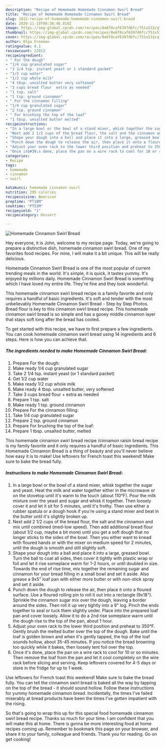 ```yaml
---
description: "Recipe of Homemade Homemade Cinnamon Swirl Bread"
title: "Recipe of Homemade Homemade Cinnamon Swirl Bread"
slug: 1812-recipe-of-homemade-homemade-cinnamon-swirl-bread
date: 2020-11-10T00:38:46.810Z
image: https://img-global.cpcdn.com/recipes/0e6f0caf6397d6fc/751x532cq70/homemade-cinnamon-swirl-bread-recipe-main-photo.jpg
thumbnail: https://img-global.cpcdn.com/recipes/0e6f0caf6397d6fc/751x532cq70/homemade-cinnamon-swirl-bread-recipe-main-photo.jpg
cover: https://img-global.cpcdn.com/recipes/0e6f0caf6397d6fc/751x532cq70/homemade-cinnamon-swirl-bread-recipe-main-photo.jpg
author: Olga Freeman
ratingvalue: 4.1
reviewcount: 22013
recipeingredient:
- " For the dough"
- "1/4 cup granulated sugar"
- "2 1/4 tsp. instant yeast or 1 standard packet"
- "1/2 cup water"
- "1/2 cup whole milk"
- "4 tbsp. unsalted butter very softened"
- "3 cups bread flour  extra as needed"
- "1 tsp. salt"
- "1 tsp. ground cinnamon"
- " For the cinnamon filling"
- "1/4 cup granulated sugar"
- "2 tsp. ground cinnamon"
- " For brushing the top of the loaf"
- "1 tbsp. unsalted butter melted"
recipeinstructions:
- "In a large bowl or the bowl of a stand mixer, whisk together the sugar and yeast. Heat the milk and water together either in the microwave or on the stovetop until it&#39;s warm to the touch (about 110°F). Pour the milk mixture over the yeast and sugar and whisk it together. Then loosely cover it and let it sit for 5 minutes, until it&#39;s frothy. Then use either a rubber spatula or a dough hook if you&#39;re using a stand mixer and beat in the butter until it&#39;s slightly broken up."
- "Next add 2 1/2 cups of the bread flour, the salt and the cinnamon and mix until combined (med-low speed). Then add additional bread flour (about 1/2 cup, maybe a bit more) until you get a soft dough that no longer sticks to the sides of the bowl. Then you either want to knead with floured hands or with the mixer on medium speed for 2 minutes, until the dough is smooth and still slightly soft."
- "Shape your dough into a ball and place it into a large, greased bowl. Turn the ball to coat all sides, then cover it tightly with plastic wrap or foil and let it rise someplace warm for 1-2 hours, or until doubled in size. Towards the end of rise time, mix together the remaining sugar and cinnamon for your bread filling in a small bowl and set it aside. Also grease a 9x5&#34; loaf pan with either more butter or with non-stick spray and set it aside."
- "Punch down the dough to release the air, then place it onto a floured surface. Use a floured rolling pin to roll it out into a rectangle (9x18&#34;). Sprinkle the cinnamon sugar mix over the dough, leaving a border around the sides. Then roll it up very tightly into a 9&#34; log. Pinch the ends together to seal or tuck them slightly under. Place into the prepared loaf pan and cover loosely. Allow it to do a 2nd rise someplace warm until the dough rise to the top of the pan, about 1 hour."
- "Adjust your oven rack to the lower third position and preheat to 350°F. Gently brush the melted butter over the top of the dough. Bake until the loaf is golden brown and when it&#39;s gently tapped, the top of the loaf sounds hollow, about 35-45 minutes. If you notice the bread browning too quickly while it bakes, then loosely tent foil over the top."
- "Once it&#39;s done, place the pan on a wire rack to cool for 10 or so minutes. Then remove the loaf from the pan and let it cool completely on the wire rack before slicing and serving. Keep leftovers covered for 4-5 days or store in the fridge for up to 1 week."
categories:
- Recipe
tags:
- homemade
- cinnamon
- swirl

katakunci: homemade cinnamon swirl 
nutrition: 295 calories
recipecuisine: American
preptime: "PT18M"
cooktime: "PT53M"
recipeyield: "1"
recipecategory: Dessert

---
```



![Homemade Cinnamon Swirl Bread](https://img-global.cpcdn.com/recipes/0e6f0caf6397d6fc/751x532cq70/homemade-cinnamon-swirl-bread-recipe-main-photo.jpg)

Hey everyone, it is John, welcome to my recipe page. Today, we're going to prepare a distinctive dish, homemade cinnamon swirl bread. One of my favorites food recipes. For mine, I will make it a bit unique. This will be really delicious.

Homemade Cinnamon Swirl Bread is one of the most popular of current trending meals in the world. It's simple, it is quick, it tastes yummy. It's enjoyed by millions daily. Homemade Cinnamon Swirl Bread is something which I have loved my entire life. They're fine and they look wonderful.

This homemade cinnamon swirl bread recipe is a family favorite and only requires a handful of basic ingredients. It&#39;s soft and tender with the most unbelievably Homemade Cinnamon Swirl Bread - Step by Step Photos. Bread flour is key to this cinnamon swirl bread recipe. This homemade cinnamon swirl bread is so simple and has a gooey middle cinnamon layer that stays soft long after the bread has cooled.


To get started with this recipe, we have to first prepare a few ingredients. You can cook homemade cinnamon swirl bread using 14 ingredients and 6 steps. Here is how you can achieve that.

<!--inarticleads1-->

##### The ingredients needed to make Homemade Cinnamon Swirl Bread:

1. Prepare  For the dough:
1. Make ready 1/4 cup granulated sugar
1. Take 2 1/4 tsp. instant yeast (or 1 standard packet)
1. Get 1/2 cup water
1. Make ready 1/2 cup whole milk
1. Make ready 4 tbsp. unsalted butter, very softened
1. Take 3 cups bread flour + extra as needed
1. Prepare 1 tsp. salt
1. Make ready 1 tsp. ground cinnamon
1. Prepare  For the cinnamon filling:
1. Take 1/4 cup granulated sugar
1. Prepare 2 tsp. ground cinnamon
1. Prepare  For brushing the top of the loaf:
1. Prepare 1 tbsp. unsalted butter, melted


This homemade cinnamon swirl bread recipe /cinnamon raisin bread recipe is my family favorite and it only requires a handful of basic ingredients. This Homemade Cinnamon Bread is a thing of beauty and you&#39;ll never believe how easy it is to make! Use leftovers for French toast this weekend! Make sure to bake the bread fully. 

<!--inarticleads2-->

##### Instructions to make Homemade Cinnamon Swirl Bread:

1. In a large bowl or the bowl of a stand mixer, whisk together the sugar and yeast. Heat the milk and water together either in the microwave or on the stovetop until it&#39;s warm to the touch (about 110°F). Pour the milk mixture over the yeast and sugar and whisk it together. Then loosely cover it and let it sit for 5 minutes, until it&#39;s frothy. Then use either a rubber spatula or a dough hook if you&#39;re using a stand mixer and beat in the butter until it&#39;s slightly broken up.
1. Next add 2 1/2 cups of the bread flour, the salt and the cinnamon and mix until combined (med-low speed). Then add additional bread flour (about 1/2 cup, maybe a bit more) until you get a soft dough that no longer sticks to the sides of the bowl. Then you either want to knead with floured hands or with the mixer on medium speed for 2 minutes, until the dough is smooth and still slightly soft.
1. Shape your dough into a ball and place it into a large, greased bowl. Turn the ball to coat all sides, then cover it tightly with plastic wrap or foil and let it rise someplace warm for 1-2 hours, or until doubled in size. Towards the end of rise time, mix together the remaining sugar and cinnamon for your bread filling in a small bowl and set it aside. Also grease a 9x5&#34; loaf pan with either more butter or with non-stick spray and set it aside.
1. Punch down the dough to release the air, then place it onto a floured surface. Use a floured rolling pin to roll it out into a rectangle (9x18&#34;). Sprinkle the cinnamon sugar mix over the dough, leaving a border around the sides. Then roll it up very tightly into a 9&#34; log. Pinch the ends together to seal or tuck them slightly under. Place into the prepared loaf pan and cover loosely. Allow it to do a 2nd rise someplace warm until the dough rise to the top of the pan, about 1 hour.
1. Adjust your oven rack to the lower third position and preheat to 350°F. Gently brush the melted butter over the top of the dough. Bake until the loaf is golden brown and when it&#39;s gently tapped, the top of the loaf sounds hollow, about 35-45 minutes. If you notice the bread browning too quickly while it bakes, then loosely tent foil over the top.
1. Once it&#39;s done, place the pan on a wire rack to cool for 10 or so minutes. Then remove the loaf from the pan and let it cool completely on the wire rack before slicing and serving. Keep leftovers covered for 4-5 days or store in the fridge for up to 1 week.


Use leftovers for French toast this weekend! Make sure to bake the bread fully. You can tell the cinnamon swirl bread is baked all the way by tapping on the top of the bread - it should sound hollow. Follow these instructions for yummy homemade cinnamon bread. Incidentally, the times I&#39;ve failed miserably at bread products have been the times I&#39;ve gotten impatient with the rising. 

So that's going to wrap this up for this special food homemade cinnamon swirl bread recipe. Thanks so much for your time. I am confident that you will make this at home. There is gonna be more interesting food at home recipes coming up. Remember to bookmark this page on your browser, and share it to your family, colleague and friends. Thank you for reading. Go on get cooking!
